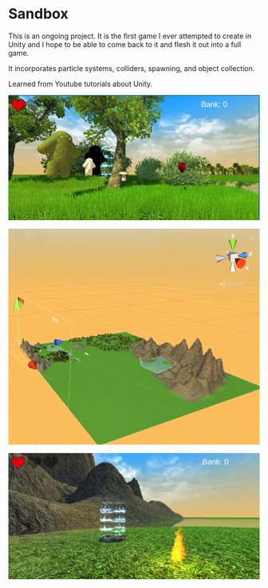 # Sandbox

This is an ongoing project. It is the first game I ever attempted to create in Unity and I hope to be able to come back to it and flesh it out into a full game.

It incorporates particle systems, colliders, spawning, and object collection.

Learned from Youtube tutorials about Unity.

![Screenshot_2017-12-10_16.46.20.png](https://github.com/MSkall/UnityGames/blob/master/Sandbox/Screenshot%202017-12-10%2016.46.20.png)

![Screenshot_2017-12-10_16.46.38.png](https://github.com/MSkall/UnityGames/blob/master/Sandbox/Screenshot%202017-12-10%2016.46.38.png)

![Screenshot_2017-12-10_16.45.45.png](https://github.com/MSkall/UnityGames/blob/master/Sandbox/Screenshot%202017-12-10%2016.45.45.png?raw=true)
